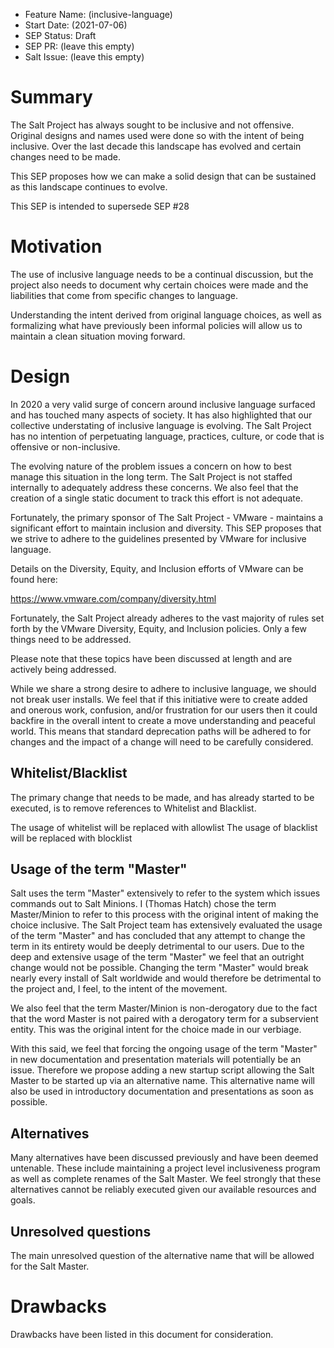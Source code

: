 - Feature Name: (inclusive-language)
- Start Date: (2021-07-06)
- SEP Status: Draft
- SEP PR: (leave this empty)
- Salt Issue: (leave this empty)

# Summary
[summary]: #summary

The Salt Project has always sought to be inclusive and not offensive. Original designs and names used were done so
with the intent of being inclusive. Over the last decade this landscape has evolved and certain changes need to be made.

This SEP proposes how we can make a solid design that can be sustained as this landscape continues to evolve.

This SEP is intended to supersede SEP #28

# Motivation
[motivation]: #motivation

The use of inclusive language needs to be a continual discussion, but the project also needs to document
why certain choices were made and the liabilities that come from specific changes to language.

Understanding the intent derived from original language choices, as well as formalizing what have previously
been informal policies will allow us to maintain a clean situation moving forward.

# Design
[design]: #detailed-design

In 2020 a very valid surge of concern around inclusive language surfaced and has touched many aspects
of society. It has also highlighted that our collective understating of inclusive language is
evolving. The Salt Project has no intention of perpetuating language, practices, culture, or code
that is offensive or non-inclusive.

The evolving nature of the problem issues a concern on how to best manage this situation in the
long term. The Salt Project is not staffed internally to adequately address these concerns. We
also feel that the creation of a single static document to track this effort is not adequate.

Fortunately, the primary sponsor of The Salt Project - VMware - maintains a significant effort to
maintain inclusion and diversity. This SEP proposes that we strive to adhere to the guidelines
presented by VMware for inclusive language.

Details on the Diversity, Equity, and Inclusion efforts of VMware can be found here:

https://www.vmware.com/company/diversity.html

Fortunately, the Salt Project already adheres to the vast majority of rules set forth by
the VMware Diversity, Equity, and Inclusion policies. Only a few things need to be addressed.

Please note that these topics have been discussed at length and are actively being addressed.

While we share a strong desire to adhere to inclusive language, we should not break user
installs. We feel that if this initiative were to create added and onerous work, confusion, and/or
frustration for our users then it could backfire in the overall intent to create a move understanding
and peaceful world. This means that standard deprecation paths will be adhered to for changes and
the impact of a change will need to be carefully considered.

## Whitelist/Blacklist

The primary change that needs to be made, and has already started to be executed, is to
remove references to Whitelist and Blacklist.

The usage of whitelist will be replaced with allowlist
The usage of blacklist will be replaced with blocklist

## Usage of the term "Master"
Salt uses the term "Master" extensively to refer to the system which issues commands out to Salt Minions.
I (Thomas Hatch) chose the term Master/Minion to refer to this process with the original intent of making
the choice inclusive. The Salt Project team has extensively evaluated the usage of the term "Master" and has
concluded that any attempt to change the term in its entirety would be deeply detrimental to our users.
Due to the deep and extensive usage of the term "Master" we feel that an outright change would not be possible.
Changing the term "Master" would break nearly every install of Salt worldwide and would therefore be detrimental
to the project and, I feel, to the intent of the movement.

We also feel that the term Master/Minion is non-derogatory due to the fact that the word Master is not paired
with a derogatory term for a subservient entity. This was the original intent for the choice made in our verbiage.

With this said, we feel that forcing the ongoing usage of the term "Master" in new documentation and presentation
materials will potentially be an issue. Therefore we propose adding a new startup script allowing the Salt Master
to be started up via an alternative name. This alternative name will also be used in introductory documentation
and presentations as soon as possible.


## Alternatives
[alternatives]: #alternatives

Many alternatives have been discussed previously and have been deemed untenable. These include maintaining
a project level inclusiveness program as well as complete renames of the Salt Master. We feel strongly that
these alternatives cannot be reliably executed given our available resources and goals.

## Unresolved questions
[unresolved]: #unresolved-questions

The main unresolved question of the alternative name that will be allowed for the Salt Master.

# Drawbacks
[drawbacks]: #drawbacks

Drawbacks have been listed in this document for consideration.
